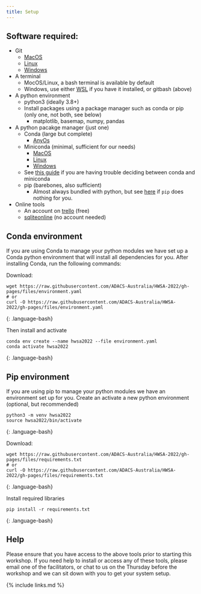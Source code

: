 ```yaml
---
title: Setup
---
```


## Software required:
- Git
    - [MacOS](https://git-scm.com/download/mac)
    - [Linux](https://git-scm.com/download/linux)
    - [Windows](https://git-scm.com/download/win)
- A terminal
  - MocOS/Linux, a bash terminal is available by default
  - Windows, use either [WSL](https://docs.microsoft.com/en-us/windows/wsl/) if you have it installed, or gitbash (above)
- A python environment
  - python3 (ideally 3.8+)
  - Install packages using a package manager such as conda or pip (only one, not both, see below)
    - matplotlib, basemap, numpy, pandas
- A python pacakge manager (just one)
  - Conda (large but complete)
    - [AnyOs](https://www.anaconda.com/products/distribution)
  - Miniconda (minimal, sufficient for our needs)
    - [MacOS](https://docs.conda.io/projects/conda/en/latest/user-guide/install/macos.html)
    - [Linux](https://docs.conda.io/projects/conda/en/latest/user-guide/install/linux.html)
    - [Windows](https://docs.conda.io/projects/conda/en/latest/user-guide/install/windows.html)
  - See [this guide](https://docs.conda.io/projects/conda/en/latest/user-guide/install/download.html#anaconda-or-miniconda) if you are having trouble deciding between conda and miniconda
  - pip (barebones, also sufficient)
    - Almost always bundled with python, but see [here](https://pip.pypa.io/en/stable/installation/) if `pip` does nothing for you.
- Online tools
  - An account on [trello](https://trello.com/en) (free)
  - [sqliteonline](https://sqliteonline.com/) (no account needed)


## Conda environment
If you are using Conda to manage your python modules we have set up a Conda python environment that will install all dependencies for you.
After installing Conda, run the following commands:

Download:
```
wget https://raw.githubusercontent.com/ADACS-Australia/HWSA-2022/gh-pages/files/environment.yaml
# or
curl -O https://raw.githubusercontent.com/ADACS-Australia/HWSA-2022/gh-pages/files/environment.yaml
```
{: .language-bash}

Then install and activate
```
conda env create --name hwsa2022 --file environment.yaml
conda activate hwsa2022
```
{: .language-bash}

## Pip environment
If you are using pip to manage your python modules we have an environment set up for you.
Create an activate a new python environment (optional, but recommended)
~~~
python3 -m venv hwsa2022
source hwsa2022/bin/activate
~~~
{: .language-bash}

Download:
```
wget https://raw.githubusercontent.com/ADACS-Australia/HWSA-2022/gh-pages/files/requirements.txt
# or
curl -O https://raw.githubusercontent.com/ADACS-Australia/HWSA-2022/gh-pages/files/requirements.txt
```
{: .language-bash}

Install required libraries
~~~
pip install -r requirements.txt
~~~
{: .language-bash}

## Help
Please ensure that you have access to the above tools prior to starting this workshop.
If you need help to install or access any of these tools, please email one of the facilitators, or chat to us on the Thursday before the workshop and we can sit down with you to get your system setup.

{% include links.md %}
